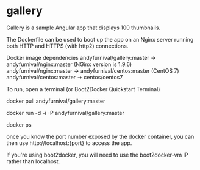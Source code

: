# gallery

Gallery is a sample Angular app that displays 100 thumbnails.

The Dockerfile can be used to boot up the app on an Nginx server running both HTTP and HTTPS (with http2) connections. 

Docker image dependencies
andyfurnival/gallery:master -> andyfurnival/nginx:master (NGinx version is 1.9.6)
andyfurnival/nginx:master -> andyfurnival/centos:master (CentOS 7)
andyfurnival/centos:master -> centos/centos7


To run, open a terminal (or Boot2Docker Quickstart Terminal)

docker pull andyfurnival/gallery:master

docker run -d -i -P andyfurnival/gallery:master

docker ps

once you know the port number exposed by the docker container, you can then use http://localhost:{port} to access the app.

If you're using boot2docker, you will need to use the boot2docker-vm IP rather than localhost. 
